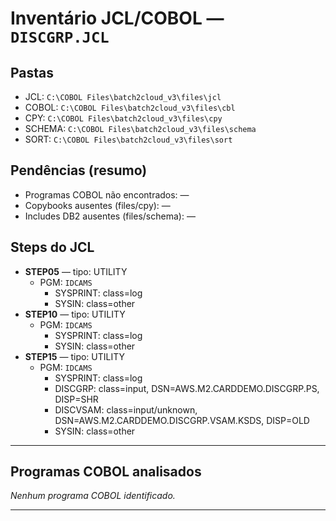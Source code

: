 # Inventário JCL/COBOL — `DISCGRP.JCL`

## Pastas
- JCL: `C:\COBOL Files\batch2cloud_v3\files\jcl`
- COBOL: `C:\COBOL Files\batch2cloud_v3\files\cbl`
- CPY: `C:\COBOL Files\batch2cloud_v3\files\cpy`
- SCHEMA: `C:\COBOL Files\batch2cloud_v3\files\schema`
- SORT: `C:\COBOL Files\batch2cloud_v3\files\sort`

## Pendências (resumo)
- Programas COBOL não encontrados: —
- Copybooks ausentes (files/cpy): —
- Includes DB2 ausentes (files/schema): —

## Steps do JCL
- **STEP05** — tipo: UTILITY  
  - PGM: `IDCAMS`
    - SYSPRINT: class=log
    - SYSIN: class=other
- **STEP10** — tipo: UTILITY  
  - PGM: `IDCAMS`
    - SYSPRINT: class=log
    - SYSIN: class=other
- **STEP15** — tipo: UTILITY  
  - PGM: `IDCAMS`
    - SYSPRINT: class=log
    - DISCGRP: class=input, DSN=AWS.M2.CARDDEMO.DISCGRP.PS, DISP=SHR
    - DISCVSAM: class=input/unknown, DSN=AWS.M2.CARDDEMO.DISCGRP.VSAM.KSDS, DISP=OLD
    - SYSIN: class=other

---
## Programas COBOL analisados
_Nenhum programa COBOL identificado._

---